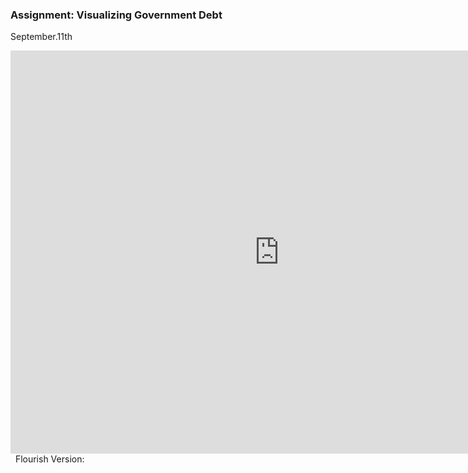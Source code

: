 ### Assignment: Visualizing Government Debt

September.11th

<iframe src="https://data.oecd.org/chart/6OgP" width="860" height="645" style="border: 0" mozallowfullscreen="true" webkitallowfullscreen="true" allowfullscreen="true"><a href="https://data.oecd.org/chart/6OgP" target="_blank">OECD Chart: General government debt, Total, % of GDP, Annual, 2018</a></iframe>
&nbsp;
Flourish Version:
<div class="flourish-embed flourish-chart" data-src="visualisation/11155646"><script src="https://public.flourish.studio/resources/embed.js"></script></div>
